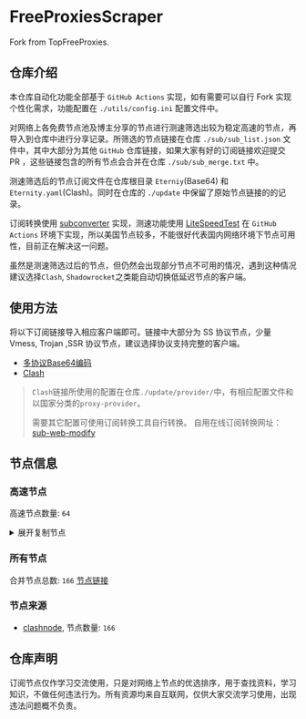 # FreeProxiesScraper

Fork from TopFreeProxies.

## 仓库介绍
本仓库自动化功能全部基于 `GitHub Actions` 实现，如有需要可以自行 Fork 实现个性化需求，功能配置在 `./utils/config.ini` 配置文件中。

对网络上各免费节点池及博主分享的节点进行测速筛选出较为稳定高速的节点，再导入到仓库中进行分享记录。所筛选的节点链接在仓库 `./sub/sub_list.json` 文件中，其中大部分为其他 `GitHub` 仓库链接，如果大家有好的订阅链接欢迎提交 PR ，这些链接包含的所有节点会合并在仓库 `./sub/sub_merge.txt` 中。

测速筛选后的节点订阅文件在仓库根目录 `Eterniy`(Base64) 和 `Eternity.yaml`(Clash)。同时在仓库的 `./update` 中保留了原始节点链接的的记录。

订阅转换使用 [subconverter](https://github.com/tindy2013/subconverter) 实现，测速功能使用 [LiteSpeedTest](https://github.com/xxf098/LiteSpeedTest) 在 `GitHub Actions` 环境下实现，所以美国节点较多，不能很好代表国内网络环境下节点可用性，目前正在解决这一问题。

虽然是测速筛选过后的节点，但仍然会出现部分节点不可用的情况，遇到这种情况建议选择`Clash`, `Shadowrocket`之类能自动切换低延迟节点的客户端。

## 使用方法
将以下订阅链接导入相应客户端即可。链接中大部分为 SS 协议节点，少量 Vmess, Trojan ,SSR 协议节点，建议选择协议支持完整的客户端。

- [多协议Base64编码](https://raw.githubusercontent.com/caijh/FreeProxiesScraper/master/Eternity)
- [Clash](https://raw.githubusercontent.com/caijh/FreeProxiesScraper/master/Eternity.yaml)

>`Clash`链接所使用的配置在仓库`./update/provider/`中，有相应配置文件和以国家分类的`proxy-provider`。
>
>需要其它配置可使用订阅转换工具自行转换。
>自用在线订阅转换网址：[sub-web-modify](https://sub.v1.mk/)

## 节点信息
### 高速节点
高速节点数量: `64`
<details>
  <summary>展开复制节点</summary>

    vmess://eyJ2IjoiMiIsInBzIjoiMDQtMTAwLVJFTEFZIiwiYWRkIjoiczEuZGItbGluazAxLnRvcCIsInBvcnQiOiIyMDg2IiwidHlwZSI6Im5vbmUiLCJpZCI6ImU4NTkyYWY0LWNkOTUtM2YzZS04ODA3LWMwMzI1ZDllOTc4OCIsImFpZCI6IjAiLCJuZXQiOiJ3cyIsInBhdGgiOiIvZGFiYWkuaW4xMDQuMTYuNDIuMjI5IiwiaG9zdCI6InMxLmRiLWxpbmswMS50b3AiLCJ0bHMiOiIifQ==
    vmess://eyJ2IjoiMiIsInBzIjoiMDQtMTAxLVJFTEFZIiwiYWRkIjoiczEuZGItbGluazAyLnRvcCIsInBvcnQiOiI4ODgwIiwidHlwZSI6Im5vbmUiLCJpZCI6ImU4NTkyYWY0LWNkOTUtM2YzZS04ODA3LWMwMzI1ZDllOTc4OCIsImFpZCI6IjAiLCJuZXQiOiJ3cyIsInBhdGgiOiIvZGFiYWkuaW4xNzIuNjQuMzQuMTU3IiwiaG9zdCI6InMxLmRiLWxpbmswMi50b3AiLCJ0bHMiOiIifQ==
    vmess://eyJ2IjoiMiIsInBzIjoiMDQtMTAyLVJFTEFZIiwiYWRkIjoiczEuY24tZGIudG9wIiwicG9ydCI6Ijg4ODAiLCJ0eXBlIjoibm9uZSIsImlkIjoiZTg1OTJhZjQtY2Q5NS0zZjNlLTg4MDctYzAzMjVkOWU5Nzg4IiwiYWlkIjoiMCIsIm5ldCI6IndzIiwicGF0aCI6Ii9kYWJhaS5pbjE3Mi42NC4xMy4xMDMiLCJob3N0IjoiczEuY24tZGIudG9wIiwidGxzIjoiIn0=
    vmess://eyJ2IjoiMiIsInBzIjoiMDQtMTAzLVJFTEFZIiwiYWRkIjoiczEuZGItbGluazAxLnRvcCIsInBvcnQiOiIyMDk1IiwidHlwZSI6Im5vbmUiLCJpZCI6ImU4NTkyYWY0LWNkOTUtM2YzZS04ODA3LWMwMzI1ZDllOTc4OCIsImFpZCI6IjAiLCJuZXQiOiJ3cyIsInBhdGgiOiIvZGFiYWkuaW4xMDQuMTYuMjA3LjE0NyIsImhvc3QiOiJzMS5kYi1saW5rMDEudG9wIiwidGxzIjoiIn0=
    vmess://eyJ2IjoiMiIsInBzIjoiMDQtMTA0LVJFTEFZIiwiYWRkIjoiczEuZGItbGluazAxLnRvcCIsInBvcnQiOiIyMDgyIiwidHlwZSI6Im5vbmUiLCJpZCI6ImU4NTkyYWY0LWNkOTUtM2YzZS04ODA3LWMwMzI1ZDllOTc4OCIsImFpZCI6IjAiLCJuZXQiOiJ3cyIsInBhdGgiOiIvZGFiYWkuaW4xMDQuMTguNi44IiwiaG9zdCI6InMxLmRiLWxpbmswMS50b3AiLCJ0bHMiOiIifQ==
    vmess://eyJ2IjoiMiIsInBzIjoiMDQtMTA1LVJFTEFZIiwiYWRkIjoiczEuY24tZGIudG9wIiwicG9ydCI6IjIwNTIiLCJ0eXBlIjoibm9uZSIsImlkIjoiZTg1OTJhZjQtY2Q5NS0zZjNlLTg4MDctYzAzMjVkOWU5Nzg4IiwiYWlkIjoiMCIsIm5ldCI6IndzIiwicGF0aCI6Ii9kYWJhaS5pbjEwNC4yNS4xNC42NyIsImhvc3QiOiJzMS5jbi1kYi50b3AiLCJ0bHMiOiIifQ==
    vmess://eyJ2IjoiMiIsInBzIjoiMDQtMTA2LUNOIiwiYWRkIjoiMTIubWFtYW1hamQuc2l0ZSIsInBvcnQiOiIyMzYxMiIsInR5cGUiOiJub25lIiwiaWQiOiJkNWU3Mzc2Yy02YWE3LTM4MjEtYmVjMi0zZGRhNzA3ZmMzZWYiLCJhaWQiOiIyIiwibmV0Ijoid3MiLCJwYXRoIjoiLyIsImhvc3QiOiIxMi5tYW1hbWFqZC5zaXRlIiwidGxzIjoiIn0=
    vmess://eyJ2IjoiMiIsInBzIjoiMDQtMTA3LUNOIiwiYWRkIjoiMTcubWFtYW1hamQuc2l0ZSIsInBvcnQiOiIyMzYxNyIsInR5cGUiOiJub25lIiwiaWQiOiJkNWU3Mzc2Yy02YWE3LTM4MjEtYmVjMi0zZGRhNzA3ZmMzZWYiLCJhaWQiOiIyIiwibmV0Ijoid3MiLCJwYXRoIjoiLyIsImhvc3QiOiIxNy5tYW1hbWFqZC5zaXRlIiwidGxzIjoiIn0=
    vmess://eyJ2IjoiMiIsInBzIjoiMDQtMTA4LUNOIiwiYWRkIjoiMTEubWFtYW1hamQuc2l0ZSIsInBvcnQiOiIyMzYxMSIsInR5cGUiOiJub25lIiwiaWQiOiJkNWU3Mzc2Yy02YWE3LTM4MjEtYmVjMi0zZGRhNzA3ZmMzZWYiLCJhaWQiOiIyIiwibmV0Ijoid3MiLCJwYXRoIjoiLyIsImhvc3QiOiIxMS5tYW1hbWFqZC5zaXRlIiwidGxzIjoiIn0=
    vmess://eyJ2IjoiMiIsInBzIjoiMDQtMTA5LUNOIiwiYWRkIjoiMTkubWFtYW1hamQuc2l0ZSIsInBvcnQiOiIyMzYxOSIsInR5cGUiOiJub25lIiwiaWQiOiJkNWU3Mzc2Yy02YWE3LTM4MjEtYmVjMi0zZGRhNzA3ZmMzZWYiLCJhaWQiOiIyIiwibmV0Ijoid3MiLCJwYXRoIjoiLyIsImhvc3QiOiIxOS5tYW1hbWFqZC5zaXRlIiwidGxzIjoiIn0=
    vmess://eyJ2IjoiMiIsInBzIjoiMDQtMTEwLUNOIiwiYWRkIjoiMTYubWFtYW1hamQuc2l0ZSIsInBvcnQiOiIyMzYxNiIsInR5cGUiOiJub25lIiwiaWQiOiJkNWU3Mzc2Yy02YWE3LTM4MjEtYmVjMi0zZGRhNzA3ZmMzZWYiLCJhaWQiOiIyIiwibmV0Ijoid3MiLCJwYXRoIjoiLyIsImhvc3QiOiIxNi5tYW1hbWFqZC5zaXRlIiwidGxzIjoiIn0=
    vmess://eyJ2IjoiMiIsInBzIjoiMDQtMTExLUNOIiwiYWRkIjoiMTgubWFtYW1hamQuc2l0ZSIsInBvcnQiOiIyMzYxOCIsInR5cGUiOiJub25lIiwiaWQiOiJkNWU3Mzc2Yy02YWE3LTM4MjEtYmVjMi0zZGRhNzA3ZmMzZWYiLCJhaWQiOiIyIiwibmV0Ijoid3MiLCJwYXRoIjoiLyIsImhvc3QiOiIxOC5tYW1hbWFqZC5zaXRlIiwidGxzIjoiIn0=
    vmess://eyJ2IjoiMiIsInBzIjoiMDQtMTEyLUNOIiwiYWRkIjoiMTUubWFtYW1hamQuc2l0ZSIsInBvcnQiOiIyMzYxNSIsInR5cGUiOiJub25lIiwiaWQiOiJkNWU3Mzc2Yy02YWE3LTM4MjEtYmVjMi0zZGRhNzA3ZmMzZWYiLCJhaWQiOiIyIiwibmV0Ijoid3MiLCJwYXRoIjoiLyIsImhvc3QiOiIxNS5tYW1hbWFqZC5zaXRlIiwidGxzIjoiIn0=
    vmess://eyJ2IjoiMiIsInBzIjoiMDQtMTEzLUNOIiwiYWRkIjoiNS5tYW1hbWFqZC5zaXRlIiwicG9ydCI6IjIzNjA1IiwidHlwZSI6Im5vbmUiLCJpZCI6ImQ1ZTczNzZjLTZhYTctMzgyMS1iZWMyLTNkZGE3MDdmYzNlZiIsImFpZCI6IjIiLCJuZXQiOiJ3cyIsInBhdGgiOiIvIiwiaG9zdCI6IjUubWFtYW1hamQuc2l0ZSIsInRscyI6IiJ9
    vmess://eyJ2IjoiMiIsInBzIjoiMDQtMTE0LUNOIiwiYWRkIjoiMTMubWFtYW1hamQuc2l0ZSIsInBvcnQiOiIyMzYxMyIsInR5cGUiOiJub25lIiwiaWQiOiJkNWU3Mzc2Yy02YWE3LTM4MjEtYmVjMi0zZGRhNzA3ZmMzZWYiLCJhaWQiOiIyIiwibmV0Ijoid3MiLCJwYXRoIjoiLyIsImhvc3QiOiIxMy5tYW1hbWFqZC5zaXRlIiwidGxzIjoiIn0=
    vmess://eyJ2IjoiMiIsInBzIjoiMDQtMTE1LUNOIiwiYWRkIjoiMTQubWFtYW1hamQuc2l0ZSIsInBvcnQiOiIyMzYxNCIsInR5cGUiOiJub25lIiwiaWQiOiJkNWU3Mzc2Yy02YWE3LTM4MjEtYmVjMi0zZGRhNzA3ZmMzZWYiLCJhaWQiOiIyIiwibmV0Ijoid3MiLCJwYXRoIjoiLyIsImhvc3QiOiIxNC5tYW1hbWFqZC5zaXRlIiwidGxzIjoiIn0=
    trojan://98b796cd-eb7e-38c9-b4fc-7c77a267eaf5@gz0slb.aliyuncdn.smp-paymentservices-apple.com:56323?allowInsecure=1&sni=fastly.cdn.steampipe.steamcontent.com#04-116-CN
    trojan://98b796cd-eb7e-38c9-b4fc-7c77a267eaf5@gz0slb.aliyuncdn.smp-paymentservices-apple.com:56432?allowInsecure=1&sni=edge.steam-dns.top.comcast.net#04-117-CN
    trojan://98b796cd-eb7e-38c9-b4fc-7c77a267eaf5@push04.endpoint.smp-paymentservices-apple.com:23452?allowInsecure=1&sni=cloudsync-prod.s3.amazonaws.com#04-118-CN
    trojan://98b796cd-eb7e-38c9-b4fc-7c77a267eaf5@push04.endpoint.smp-paymentservices-apple.com:23453?allowInsecure=1&sni=steamcdn-a.akamaihd.net#04-119-CN
    vmess://eyJ2IjoiMiIsInBzIjoiMDQtMTIwLUpQIiwiYWRkIjoianAtMS5hbmV3c3RhcnQuY3lvdSIsInBvcnQiOiI1MDYxIiwidHlwZSI6Im5vbmUiLCJpZCI6ImE2MDRhNTQ3LTU3ZmEtMzgwNC1hMDFhLTc0ODI4N2EzOTcwNiIsImFpZCI6IjAiLCJuZXQiOiJ3cyIsInBhdGgiOiIvIiwiaG9zdCI6ImpwLTEuYW5ld3N0YXJ0LmN5b3UiLCJ0bHMiOiJ0bHMifQ==
    vmess://eyJ2IjoiMiIsInBzIjoiMDQtMTIxLU5PV0hFUkUiLCJhZGQiOiJqcDYtMS5hbmV3c3RhcnQuY3lvdSIsInBvcnQiOiI1MDYxIiwidHlwZSI6Im5vbmUiLCJpZCI6ImE2MDRhNTQ3LTU3ZmEtMzgwNC1hMDFhLTc0ODI4N2EzOTcwNiIsImFpZCI6IjAiLCJuZXQiOiJ3cyIsInBhdGgiOiIvIiwiaG9zdCI6ImpwNi0xLmFuZXdzdGFydC5jeW91IiwidGxzIjoidGxzIn0=
    vmess://eyJ2IjoiMiIsInBzIjoiMDQtMTIzLU5PV0hFUkUiLCJhZGQiOiJ1czYtMS5hbmV3c3RhcnQuY3lvdSIsInBvcnQiOiI1MDYxIiwidHlwZSI6Im5vbmUiLCJpZCI6ImE2MDRhNTQ3LTU3ZmEtMzgwNC1hMDFhLTc0ODI4N2EzOTcwNiIsImFpZCI6IjAiLCJuZXQiOiJ3cyIsInBhdGgiOiIvIiwiaG9zdCI6InVzNi0xLmFuZXdzdGFydC5jeW91IiwidGxzIjoidGxzIn0=
    trojan://trojan@109.234.211.66:8443?allowInsecure=1&sni=store.timimi.dpdns.org&ws=1&wspath=%2525252F#09-168-RELAY
    trojan://64617ed2-4823-11ef-9f2d-f23c9164ca5d@59507e3d-sytz40-tk30wc-eyem.cm5.cnkuaishou.com:27231?allowInsecure=1&sni=59507e3d-sytz40-tk30wc-eyem.cm5.cnkuaishou.com#24-452-CN
    trojan://a2313fba-74a6-11ed-a8bf-f23c91cfbbc9@452b8c75-sytz40-t8ivpf-z65w.cm5.cnkuaishou.com:14234?allowInsecure=1&sni=452b8c75-sytz40-t8ivpf-z65w.cm5.cnkuaishou.com#24-454-CN
    trojan://Aimer@45.80.209.25:81?allowInsecure=1&sni=epmk.ambercc.filegear-sg.me&ws=1&wspath=%2525252F%2525253Fed%2525253D2560#24-455-LU
    trojan://ef18aaca-4711-11ec-a8bf-f23c91cfbbc9@51b27fcb-sytz40-szvfpn-laev.cm5.cnkuaishou.com:27231?allowInsecure=1&sni=51b27fcb-sytz40-szvfpn-laev.cm5.cnkuaishou.com#24-456-CN
    trojan://5cfee98c-0e3b-11ed-bd7c-f23c913c8d2b@0c280045-sxp8g0-t0hae4-1curq.cm5.cnkuaishou.com:27233?allowInsecure=1&sni=0c280045-sxp8g0-t0hae4-1curq.cm5.cnkuaishou.com#24-457-CN
    trojan://Aimer@121.178.51.126:50000?allowInsecure=1&sni=epml.ambercc.filegear-sg.me&ws=1&wspath=%2525252F%2525253Fed%2525253D2560#24-458-KR
    vmess://eyJ2IjoiMiIsInBzIjoiMjQtNDU5LUNOIiwiYWRkIjoiMTExLjI2LjEwOS43OSIsInBvcnQiOiIzMDgyOCIsInR5cGUiOiJub25lIiwiaWQiOiJjYmIzZjg3Ny1kMWZiLTM0NGMtODdhOS1kMTUzYmZmZDU0ODQiLCJhaWQiOiIyIiwibmV0Ijoid3MiLCJwYXRoIjoiL29vb28iLCJob3N0IjoiIiwidGxzIjoiIn0=
    vmess://eyJ2IjoiMiIsInBzIjoiMjQtNDYyLVVTIiwiYWRkIjoidjMuY2RuLmV3ZGRucy5uZXQiLCJwb3J0IjoiMzkyMDciLCJ0eXBlIjoibm9uZSIsImlkIjoiZGNkY2IxNGUtOGMzNC0zYzBmLTk4MDEtMDE0NTdkY2YyNWY1IiwiYWlkIjoiMCIsIm5ldCI6IndzIiwicGF0aCI6Ii82MmE4OGUyNy0yYjFmLTQ2MmYtOGU0YS0zZTEzNTlhYzgwNWMubGl2ZTIzOC5tM3U4IiwiaG9zdCI6InYzLmNkbi5ld2RkbnMubmV0IiwidGxzIjoiIn0=
    trojan://629267d8-cf76-11ec-bb74-f23c9164ca5d@96eb5655-sy5wg0-0-rfep.cm5.cnkuaishou.com:27231?allowInsecure=1#24-463-CN
    trojan://3952a514-eaa7-11ef-97da-f23c91cfbbc9@b78ab8fe-sytz40-taksay-1tcuf.cm5.cnkuaishou.com:14234?allowInsecure=1&sni=b78ab8fe-sytz40-taksay-1tcuf.cm5.cnkuaishou.com#24-478-CN
    trojan://520b9126-9870-11ef-81b0-f23c9164ca5d@9c2dfbe1-sytz40-szoau2-1slop.cm5.cnkuaishou.com:27235?allowInsecure=1&sni=9c2dfbe1-sytz40-szoau2-1slop.cm5.cnkuaishou.com#24-520-CN
    vmess://eyJ2IjoiMiIsInBzIjoiMjQtNTIxLUNOIiwiYWRkIjoiMTIwLjIzMi4xNTMuNDAiLCJwb3J0IjoiMzIyMDkiLCJ0eXBlIjoibm9uZSIsImlkIjoiNDE4MDQ4YWYtYTI5My00Yjk5LTliMGMtOThjYTM1ODBkZDI0IiwiYWlkIjoiMCIsIm5ldCI6InRjcCIsInBhdGgiOiIvIiwiaG9zdCI6IjljMmRmYmUxLXN5dHo0MC1zem9hdTItMXNsb3AuY201LmNua3VhaXNob3UuY29tIiwidGxzIjoiIn0=
    vmess://eyJ2IjoiMiIsInBzIjoiMjQtNTIyLUNOIiwiYWRkIjoiMTExLjI2LjEwOS43OSIsInBvcnQiOiIzMDg0MCIsInR5cGUiOiJub25lIiwiaWQiOiJjYmIzZjg3Ny1kMWZiLTM0NGMtODdhOS1kMTUzYmZmZDU0ODQiLCJhaWQiOiIwIiwibmV0Ijoid3MiLCJwYXRoIjoiL2luZGV4IiwiaG9zdCI6IiIsInRscyI6IiJ9
    trojan://bcc58e88-e147-11ec-b286-f23c91cfbbc9@83242d49-sy41s0-szh3gf-ggww.cm5.cnkuaishou.com:21233?allowInsecure=1&sni=83242d49-sy41s0-szh3gf-ggww.cm5.cnkuaishou.com#24-523-CN
    trojan://Aimer@45.134.21.8:2053?allowInsecure=1&sni=epmk.ambercc.filegear-sg.me&ws=1&wspath=%2525252F%2525253Fed%2525253D2560#24-606-NL
    trojan://Aimer@135.84.74.254:2083?allowInsecure=1&sni=epmk.ambercc.filegear-sg.me&ws=1&wspath=%2525252F%2525253Fed%2525253D2560#24-632-US
    trojan://Aimer@45.67.215.217:2087?allowInsecure=1&sni=epml.ambercc.filegear-sg.me&ws=1&wspath=%2525252F%2525253Fed%2525253D2560#24-634-RU
    trojan://93fb69fc-77cf-11ee-85ee-f23c91369f2d@69ba7db6-sytz40-t12cnj-1ol97.cm5.cnkuaishou.com:27235?allowInsecure=1&sni=69ba7db6-sytz40-t12cnj-1ol97.cm5.cnkuaishou.com#24-640-CN
    trojan://Aimer@103.116.7.133:2083?allowInsecure=1&sni=epmk.ambercc.filegear-sg.me&ws=1&wspath=%2525252F%2525253Fed%2525253D2560#24-647-RELAY
    trojan://Aimer@188.164.159.214:2083?allowInsecure=1&sni=epml.ambercc.filegear-sg.me&ws=1&wspath=%2525252F%2525253Fed%2525253D2560#24-648-RELAY
    trojan://5dc6fa05-a601-aba6-7761-ecde22d2b0fc@f24250ff-sytz40-t5qufl-8n27.cm5.cnkuaishou.com:27231?allowInsecure=1&sni=f24250ff-sytz40-t5qufl-8n27.cm5.cnkuaishou.com#24-649-CN
    trojan://Aimer@188.164.159.185:8443?allowInsecure=1&sni=epml.ambercc.filegear-sg.me&ws=1&wspath=%2525252F%2525253Fed%2525253D2560#24-650-RELAY
    trojan://Aimer@188.164.159.234:2083?allowInsecure=1&sni=epml.ambercc.filegear-sg.me&ws=1&wspath=%2525252F%2525253Fed%2525253D2560#24-651-RELAY
    trojan://0114339c-488d-11ee-8792-f23c9164ca5d@4e32ab69-sytz40-tbpkla-1otc2.cm5.cnkuaishou.com:14234?allowInsecure=1&sni=4e32ab69-sytz40-tbpkla-1otc2.cm5.cnkuaishou.com#24-652-CN
    trojan://Aimer@154.219.5.44:2053?allowInsecure=1&sni=epml.ambercc.filegear-sg.me&ws=1&wspath=%2525252F%2525253Fed%2525253D2560#24-654-PE
    trojan://Aimer@46.254.92.142:2087?allowInsecure=1&sni=epml.ambercc.filegear-sg.me&ws=1&wspath=%2525252F%2525253Fed%2525253D2560#24-661-RELAY
    trojan://Aimer@31.43.179.27:443?allowInsecure=1&sni=epmk.ambercc.filegear-sg.me&ws=1&wspath=%2525252F%2525253Fed%2525253D2560#24-662-RELAY
    trojan://Aimer@188.164.159.18:443?allowInsecure=1&sni=epml.ambercc.filegear-sg.me&ws=1&wspath=%2525252F%2525253Fed%2525253D2560#24-665-RELAY
    trojan://Aimer@45.67.214.3:2096?allowInsecure=1&sni=epml.ambercc.filegear-sg.me&ws=1&wspath=%2525252F%2525253Fed%2525253D2560#24-670-RELAY
    trojan://b1e0ecc4-c7af-11ed-a8bf-f23c91cfbbc9@cdcdacce-sytz40-szj6wo-8f7h.cm5.cnkuaishou.com:14234?allowInsecure=1&sni=cdcdacce-sytz40-szj6wo-8f7h.cm5.cnkuaishou.com#24-671-CN
    trojan://Aimer@108.165.152.55:2096?allowInsecure=1&sni=epml.ambercc.filegear-sg.me&ws=1&wspath=%2525252F%2525253Fed%2525253D2560#24-672-RELAY
    trojan://Aimer@45.150.115.195:2087?allowInsecure=1&sni=epml.ambercc.filegear-sg.me&ws=1&wspath=%2525252F%2525253Fed%2525253D2560#24-677-RELAY
    trojan://Aimer@lynn.ns.cloudflare.com:443?allowInsecure=1&sni=epml.ambercc.filegear-sg.me&ws=1&wspath=%2525252F%2525253Fed%2525253D2560#24-678-RELAY
    vmess://eyJ2IjoiMiIsInBzIjoiMjQtNjg1LUNOIiwiYWRkIjoidjEyLmhlZHVpYW4ubGluayIsInBvcnQiOiIzMDgxMiIsInR5cGUiOiJub25lIiwiaWQiOiJjYmIzZjg3Ny1kMWZiLTM0NGMtODdhOS1kMTUzYmZmZDU0ODQiLCJhaWQiOiIyIiwibmV0Ijoid3MiLCJwYXRoIjoiL29vb28iLCJob3N0IjoidjEyLmhlZHVpYW4ubGluayIsInRscyI6IiJ9
    trojan://Aimer@167.68.4.58:443?allowInsecure=1&sni=epmk.ambercc.filegear-sg.me&ws=1&wspath=%2525252F%2525253Fed%2525253D2560#24-686-RELAY
    trojan://28213b50-7ed5-11ee-add6-f23c91369f2d@da4d52c3-sytz40-t7hmka-1plv4.cm5.cnkuaishou.com:27231?allowInsecure=1&sni=da4d52c3-sytz40-t7hmka-1plv4.cm5.cnkuaishou.com#24-687-CN
    trojan://629267d8-cf76-11ec-bb74-f23c9164ca5d@96eb5655-sy5wg0-0-rfep.cm5.cnkuaishou.com:27233?allowInsecure=1#24-688-CN
    vmess://eyJ2IjoiMiIsInBzIjoiMjQtNjg5LUNOIiwiYWRkIjoiMTExLjI2LjEwOS43OSIsInBvcnQiOiIzMDgwNyIsInR5cGUiOiJub25lIiwiaWQiOiJjYmIzZjg3Ny1kMWZiLTM0NGMtODdhOS1kMTUzYmZmZDU0ODQiLCJhaWQiOiIyIiwibmV0Ijoid3MiLCJwYXRoIjoiL29vb28iLCJob3N0IjoiIiwidGxzIjoiIn0=
    trojan://Aimer@5.182.84.244:443?allowInsecure=1&sni=epml.ambercc.filegear-sg.me&ws=1&wspath=%2525252F%2525253Fed%2525253D2560#24-690-RELAY
    


</details>

### 所有节点
合并节点总数: `166`
[节点链接](https://raw.githubusercontent.com/caijh/TopFreeProxies/master/sub/sub_merge_base64.txt)

### 节点来源
- [clashnode](https://github.com/imyaoxp/clashnode), 节点数量: `166`


## 仓库声明
订阅节点仅作学习交流使用，只是对网络上节点的优选排序，用于查找资料，学习知识，不做任何违法行为。所有资源均来自互联网，仅供大家交流学习使用，出现违法问题概不负责。

